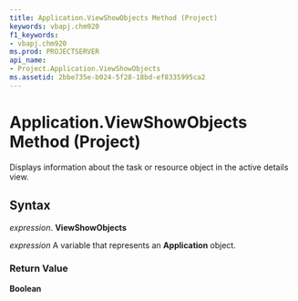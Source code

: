 ```yaml
---
title: Application.ViewShowObjects Method (Project)
keywords: vbapj.chm920
f1_keywords:
- vbapj.chm920
ms.prod: PROJECTSERVER
api_name:
- Project.Application.ViewShowObjects
ms.assetid: 2bbe735e-b024-5f28-18bd-ef8335995ca2
---
```



# Application.ViewShowObjects Method (Project)

Displays information about the task or resource object in the active details view.


## Syntax

 _expression_. **ViewShowObjects**

 _expression_ A variable that represents an **Application** object.


### Return Value

 **Boolean**


